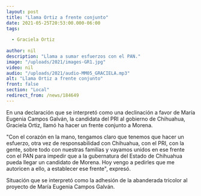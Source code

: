 ```yaml
---
layout: post
title: "Llama Ortiz a frente conjunto"
date: 2021-05-25T20:53:00.000-06:00
tags:
  
  - Graciela Ortiz
  
author: nil
description: "Llama a sumar esfuerzos con el PAN."
image: "/uploads/2021/images-GR1.jpg"
video: nil
audio: "/uploads/2021/audio-MM05_GRACIELA.mp3"
alt: "Llama Ortiz a frente conjunto"
front: false
section: "Local"
redirect_from: /news/184649
---
```


En una declaración que se interpretó como una declinación a favor de María Eugenia Campos Galván, la candidata del PRI al gobierno de Chihuahua, Graciela Ortiz, llamó ha hacer un frente conjunto a Morena.

"Con el corazón en la mano, tengamos claro que tenemos que hacer un esfuerzo, otra vez de responsabilidad con Chihuahua, con el PRI, con la gente, sobre todo con nuestras familias y vayamos unidos en ese frente con el PAN para impedir que a la gubernatura del Estado de Chihuahua pueda llegar un candidato de Morena. Hoy vengo a pedirles que me autoricen a ello, a establecer ese frente", expresó.

Situación que se interpretó como la adhesión de la abanderada tricolor al proyecto de María Eugenia Campos Galván.
